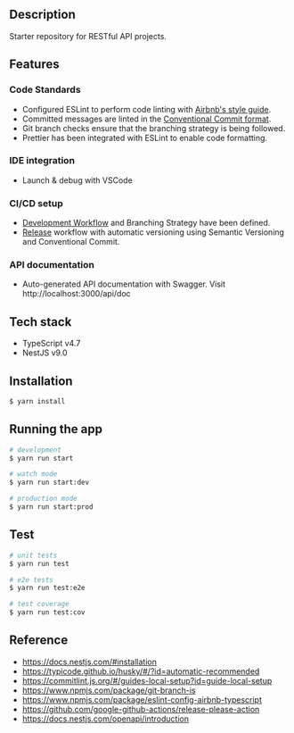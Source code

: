 
## Description

Starter repository for RESTful API projects.

## Features

### Code Standards

- Configured ESLint to perform code linting with [Airbnb's style guide](https://github.com/airbnb/javascript).
- Committed messages are linted in the [Conventional Commit format](https://conventionalcommits.org/).
- Git branch checks ensure that the branching strategy is being followed.
- Prettier has been integrated with ESLint to enable code formatting.

### IDE integration

- Launch & debug with VSCode

### CI/CD setup

- [Development Workflow](docs/dev-workflow.md) and Branching Strategy have been defined.
- [Release](docs/release.md) workflow with automatic versioning using Semantic Versioning and Conventional Commit.

### API documentation

- Auto-generated API documentation with Swagger. Visit http://localhost:3000/api/doc


## Tech stack

- TypeScript v4.7
- NestJS v9.0


## Installation

```bash
$ yarn install
```

## Running the app

```bash
# development
$ yarn run start

# watch mode
$ yarn run start:dev

# production mode
$ yarn run start:prod
```

## Test

```bash
# unit tests
$ yarn run test

# e2e tests
$ yarn run test:e2e

# test coverage
$ yarn run test:cov
```


## Reference

- https://docs.nestjs.com/#installation
- https://typicode.github.io/husky/#/?id=automatic-recommended
- https://commitlint.js.org/#/guides-local-setup?id=guide-local-setup
- https://www.npmjs.com/package/git-branch-is
- https://www.npmjs.com/package/eslint-config-airbnb-typescript
- https://github.com/google-github-actions/release-please-action
- https://docs.nestjs.com/openapi/introduction